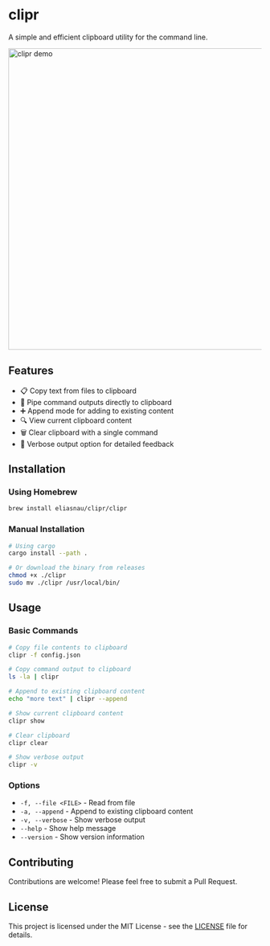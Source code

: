 # clipr

A simple and efficient clipboard utility for the command line.

<img src="assets/demo.gif" alt="clipr demo" width="600"/>

## Features

- 📋 Copy text from files to clipboard
- 🔄 Pipe command outputs directly to clipboard
- ➕ Append mode for adding to existing content
- 🔍 View current clipboard content
- 🗑️ Clear clipboard with a single command
- 📝 Verbose output option for detailed feedback

## Installation

### Using Homebrew
```bash
brew install eliasnau/clipr/clipr
```

### Manual Installation
```bash
# Using cargo
cargo install --path .

# Or download the binary from releases
chmod +x ./clipr
sudo mv ./clipr /usr/local/bin/
```

## Usage

### Basic Commands
```bash
# Copy file contents to clipboard
clipr -f config.json

# Copy command output to clipboard
ls -la | clipr

# Append to existing clipboard content
echo "more text" | clipr --append

# Show current clipboard content
clipr show

# Clear clipboard
clipr clear

# Show verbose output
clipr -v
```

### Options
- `-f, --file <FILE>` - Read from file
- `-a, --append` - Append to existing clipboard content
- `-v, --verbose` - Show verbose output
- `--help` - Show help message
- `--version` - Show version information

## Contributing

Contributions are welcome! Please feel free to submit a Pull Request.

## License

This project is licensed under the MIT License - see the [LICENSE](LICENSE) file for details.